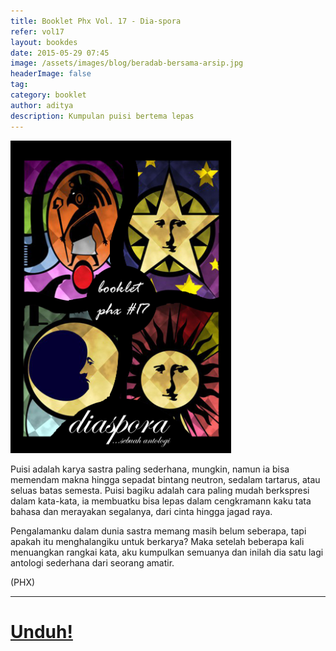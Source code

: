 ```yaml
---
title: Booklet Phx Vol. 17 - Dia-spora
refer: vol17
layout: bookdes
date: 2015-05-29 07:45
image: /assets/images/blog/beradab-bersama-arsip.jpg
headerImage: false
tag:
category: booklet
author: aditya
description: Kumpulan puisi bertema lepas
---
```


<img class="image" src="/assets/images/cover/booklet17.jpg" alt="__" height="500px">

Puisi adalah karya sastra paling sederhana, mungkin, namun ia bisa memendam makna hingga sepadat bintang neutron, sedalam tartarus, atau seluas batas semesta. Puisi bagiku adalah cara paling mudah berkspresi dalam kata-kata, ia membuatku bisa lepas dalam cengkramann kaku tata bahasa dan merayakan segalanya, dari cinta hingga jagad raya.

Pengalamanku dalam dunia sastra memang masih belum seberapa, tapi apakah itu menghalangiku untuk berkarya? Maka setelah beberapa kali menuangkan rangkai kata, aku kumpulkan semuanya dan inilah dia satu lagi antologi sederhana dari seorang amatir.

(PHX)

***

# [Unduh!][akses]

[akses]: https://issuu.com/Aditya-FiniarelPhoenix/docs/_17_diaspora